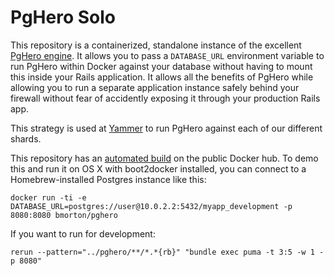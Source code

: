 # PgHero Solo

This repository is a containerized, standalone instance of the excellent [PgHero engine](https://github.com/ankane/pghero).  It allows you to pass a `DATABASE_URL` environment variable to run PgHero within Docker against your database without having to mount this inside your Rails application.  It allows all the benefits of PgHero while allowing you to run a separate application instance safely behind your firewall without fear of accidently exposing it through your production Rails app.

This strategy is used at [Yammer](https://www.yammer.com) to run PgHero against each of our different shards.

This repository has an [automated build](https://registry.hub.docker.com/u/bmorton/pghero/) on the public Docker hub.  To demo this and run it on OS X with boot2docker installed, you can connect to a Homebrew-installed Postgres instance like this:

```
docker run -ti -e DATABASE_URL=postgres://user@10.0.2.2:5432/myapp_development -p 8080:8080 bmorton/pghero
```

If you want to run for development:

```
rerun --pattern="../pghero/**/*.*{rb}" "bundle exec puma -t 3:5 -w 1 -p 8080"
```
